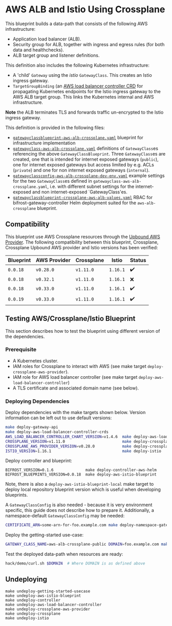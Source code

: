 # AWS ALB and Istio Using Crossplane

This blueprint builds a data-path that consists of the following AWS
infrastructure:

- Application load balancer (ALB).
- Security group for ALB, together with ingress and egress rules (for
  both data and healthchecks).
- ALB target group and listener definitions.

This definition also includes the following Kubernetes infrastructure:

- A 'child' `Gateway` using the *istio* `GatewayClass`. This creates
  an Istio ingress gateway.
- `TargetGroupBinding` (an [AWS load balancer controller
  CRD](https://github.com/kubernetes-sigs/aws-load-balancer-controller/)
  for propagating Kubernetes endpoints for the Istio ingress gateway
  to the AWS ALB target group. This links the Kubernetes internal and
  AWS infrastructure.

**Note** the ALB terminates TLS and forwards traffic un-encrypted to
the Istio ingress gateway.

This definition is provided in the following files:

- [`gatewayclassblueprint-aws-alb-crossplane.yaml`](gatewayclassblueprint-aws-alb-crossplane.yaml) blueprint for infrastructure implementation
- [`gatewayclass-aws-alb-crossplane.yaml`](gatewayclass-aws-alb-crossplane.yaml) definitions of `GatewayClass`es referencing the above `GatewayClassBlueprint`. Three `GatewayClass`es are created, one that is intended for internet exposed gateways (`public`), one for internet exposed gateways but access limited by e.g. ACLs (`private`) and one for non internet exposed gateways (`internal`).
- [`gatewayclassconfig-aws-alb-crossplane-dev-env.yaml`](../../test-data/gatewayclassconfig-aws-alb-crossplane-dev-env.yaml) example settings for the two `GatewayClass`es defined in `gatewayclass-aws-alb-crossplane.yaml`, i.e. with different subnet settings for the internet-exposed and non internet-exposed `GatewayClass'es.
- [`gatewayclassblueprint-crossplane-aws-alb-values.yaml`](../../charts/bifrost-gateway-controller/ci/gatewayclassblueprint-crossplane-aws-alb-values.yaml)
RBAC for bifrost-gateway-controller Helm deployment suited for the `aws-alb-crossplane` blueprint.

## Compatibility

This blueprint use AWS Crossplane resources through the [Upbound AWS
Provider](https://marketplace.upbound.io/providers/upbound/provider-aws). The
following compatibility between this blueprint, Crossplane, Crossplane
Upbound AWS provider and Istio versions has been verified:

| Blueprint | AWS Provider | Crossplane | Istio | Status |
| --------- | ------------ | ---------- | ----- | ------ |
| `0.0.18` | `v0.28.0` | `v1.11.0` | `1.16.1` | :heavy_check_mark: |
| `0.0.18` | `v0.32.1` | `v1.11.0` | `1.16.1` | :x: |
| `0.0.18` | `v0.33.0` | `v1.11.0` | `1.16.1` | :heavy_check_mark: |
| `0.0.19` | `v0.33.0` | `v1.11.0` | `1.16.1` | :heavy_check_mark: |

## Testing AWS/Crossplane/Istio Blueprint

This section describes how to test the blueprint using different
version of the dependencies.

### Prerequisite

- A Kubernetes cluster.
- IAM roles for Crossplane to interact with AWS (see make target `deploy-crossplane-aws-provider`).
- IAM role for AWS load balancer controller (see make target `deploy-aws-load-balancer-controller`)
- A TLS certificate and associated domain name (see below).

### Deploying Dependencies

Deploy dependencies with the make targets shown below. Version information can be left out to use default versions:

```bash
make deploy-gateway-api
make deploy-aws-load-balancer-controller-crds
AWS_LOAD_BALANCER_CONTROLLER_CHART_VERSION=v1.4.6  make deploy-aws-load-balancer-controller
CROSSPLANE_VERSION=v1.11.0                         make deploy-crossplane
CROSSPLANE_AWS_PROVIDER_VERSION=v0.28.0            make deploy-crossplane-aws-provider
ISTIO_VERSION=1.16.1                               make deploy-istio
```

Deploy controller and blueprint:

```
BIFROST_VERSION=0.1.6              make deploy-controller-aws-helm
BIFROST_BLUEPRINTS_VERSION=0.0.18  make deploy-aws-istio-blueprint
```

Note, there is also a `deploy-aws-istio-blueprint-local` make target to deploy
local repository blueprint version which is useful when developing
blueprints.

A `GatewayClassConfig` is also needed - because it is very environment
specific, this guide does not describe how to prepare it. Additionally,
a namespace-default `GatewayClassConfig` may be needed:

```bash
CERTIFICATE_ARN=some-arn-for-foo.example.com make deploy-namespace-gatewayclassconfig
```

Deploy the getting-started use-case:

```bash
GATEWAY_CLASS_NAME=aws-alb-crossplane-public DOMAIN=foo.example.com make deploy-getting-started-usecase
```

Test the deployed data-path when resources are ready:

```bash
hack/demo/curl.sh $DOMAIN  # Where DOMAIN is as defined above
```

## Undeploying

```
make undeploy-getting-started-usecase
make undeploy-aws-istio-blueprint
make undeploy-controller
make undeploy-aws-load-balancer-controller
make undeploy-crossplane-aws-provider
make undeploy-crossplane
make undeploy-istio
```

